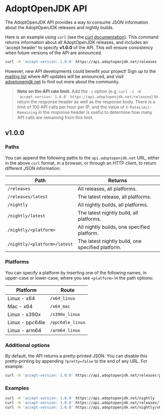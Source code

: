 # AdoptOpenJDK API

The AdoptOpenJDK API provides a way to consume JSON information about the AdoptOpenJDK releases and nightly builds.

Here is an example using `curl` (see the [curl documentation](https://curl.haxx.se/docs/tooldocs.html)). This command returns information about all AdoptOpenJDK releases, and includes an 'accept header' to specify **v1.0.0** of the API. This will ensure consistency when future versions of the API are announced.

```bash
curl -H 'accept-version: 1.0.0' https://api.adoptopenjdk.net/releases
```

However, new API developments could benefit your project! Sign up to the [mailing list](http://mail.openjdk.java.net/mailman/listinfo/adoption-discuss) where API updates will be announced, and visit [adoptopenjdk.net](https://adoptopenjdk.net) to find out more about the community.

> **Note on the API rate limit:** Add the `-i` option (e.g. `curl -i -H 'accept-version: 1.0.0' https://api.adoptopenjdk.net/releases`) to return the response header as well as the response body. There is a limit of 100 API calls per hour per IP, and the value of `X-RateLimit-Remaining` in the response header is useful to determine how many API calls are remaining from this limit.

## v1.0.0

### Paths
You can append the following paths to the `api.adoptopenjdk.net` URL, either in the above `curl` format, in a browser, or through an HTTP client, to return different JSON information:

|Path               |Returns  |
|-------------------|---------|
|`/releases`          |All releases, all platforms.      |
|`/releases/latest`   |The latest release, all platforms.|
|`/nightly`           |All nightly builds, all platforms.|
|`/nightly/latest`    |The latest nightly build, all platforms.   |
|`/nightly/<platform>`|All nightly builds, one specified platform.|
|`/nightly/<platform>/latest`|The latest nightly build, one specified platform.|

### Platforms
You can specify a platform by inserting one of the following names, in upper-case or lower-case, where you see `<platform>` in the path options:


|Platform |Route  |
|-------|---------|
| Linux - x64 |`/x64_linux`|
| Mac - x64 |`/x64_mac`|
| Linux - s390x |`/s390x_linux`|
| Linux - ppc64le | `/ppc64le_linux` |
| Linux - arm64 |`/arm64_linux`|

### Additional options
By default, the API returns a pretty-printed JSON. You can disable this pretty-printing by appending `?pretty=false` to the end of any URL. For example:
```bash
curl -H 'accept-version: 1.0.0' https://api.adoptopenjdk.net/releases?pretty=false
```

### Examples
```bash
curl -H 'accept-version: 1.0.0' https://api.adoptopenjdk.net/nightly
curl -H 'accept-version: 1.0.0' https://api.adoptopenjdk.net/releases/latest?pretty=false
curl -H 'accept-version: 1.0.0' https://api.adoptopenjdk.net/nightly/x64_linux/latest
```
